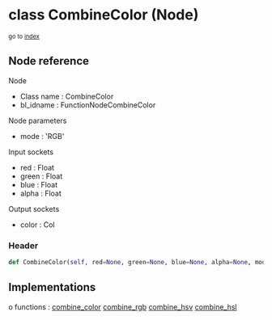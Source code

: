 # class CombineColor (Node)

<sub>go to [index](/docs/index.md)</sub>

## Node reference

Node
 - Class name : CombineColor
 - bl_idname : FunctionNodeCombineColor

Node parameters
 - mode : 'RGB'

Input sockets
 - red : Float
 - green : Float
 - blue : Float
 - alpha : Float

Output sockets
 - color : Col

### Header

``` python
def CombineColor(self, red=None, green=None, blue=None, alpha=None, mode='RGB', node_label=None, node_color=None):
```

## Implementations

o functions : [combine_color](/docs/GeoNodes_classes/GLOBAL.md#combine_color) [combine_rgb](/docs/GeoNodes_classes/GLOBAL.md#combine_rgb) [combine_hsv](/docs/GeoNodes_classes/GLOBAL.md#combine_hsv) [combine_hsl](/docs/GeoNodes_classes/GLOBAL.md#combine_hsl)

